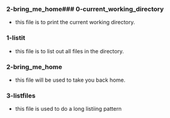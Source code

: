 ### 2-bring_me_home### 0-current_working_directory
   - this file is to print the current working directory.
### 1-listit
   - this file is to list out all files in the directory.
### 2-bring_me_home
   - this file will be used to take you back home.
### 3-listfiles
   - this file is used to do a long listiing pattern
